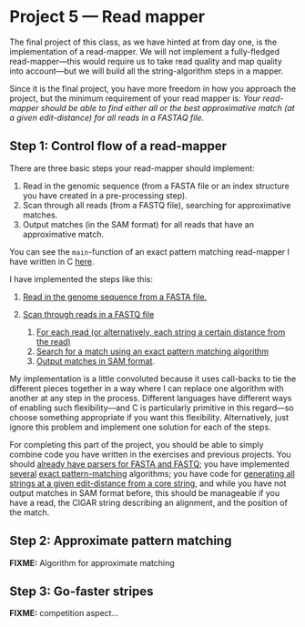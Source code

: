 # Project 5 — Read mapper

The final project of this class, as we have hinted at from day one, is the implementation of a read-mapper. We will not implement a fully-fledged read-mapper—this would require us to take read quality and map quality into account—but we will build all the string-algorithm steps in a mapper.

Since it is the final project, you have more freedom in how you approach the project, but the minimum requirement of your read mapper is: *Your read-mapper should be able to find either all or the best approximative match (at a given edit-distance) for all reads in a FASTAQ file.*



## Step 1: Control flow of a read-mapper

There are three basic steps your read-mapper should implement:

1. Read in the genomic sequence (from a FASTA file or an index structure you have created in a pre-processing step).
2. Scan through all reads (from a FASTQ file), searching for approximative matches.
3. Output matches (in the SAM format) for all reads that have an approximative match.

You can see the `main`-function of an exact pattern matching read-mapper I have written in C [here](https://github.com/mailund/gsa-exercises/blob/5c9342ce6129670ac0ec5fa4ffc47e25b21238b3/Project05/src/match_readmap.c#L129-L215).

I have implemented the steps like this:

1. [Read in the genome sequence from a FASTA file.](https://github.com/mailund/gsa-exercises/blob/5c9342ce6129670ac0ec5fa4ffc47e25b21238b3/Project05/src/match_readmap.c#L205)
2. [Scan through reads in a FASTQ file](https://github.com/mailund/gsa-exercises/blob/5c9342ce6129670ac0ec5fa4ffc47e25b21238b3/Project05/src/fastq.c#L10-L28)

     1. [For each read (or alternatively, each string a certain distance from the read)](https://github.com/mailund/gsa-exercises/blob/5c9342ce6129670ac0ec5fa4ffc47e25b21238b3/Project05/src/match_readmap.c#L108-L127)
     2. [Search for a match using an exact pattern matching algorithm](https://github.com/mailund/gsa-exercises/blob/5c9342ce6129670ac0ec5fa4ffc47e25b21238b3/Project05/src/match_readmap.c#L90-L105)
     3. [Output matches in SAM format](https://github.com/mailund/gsa-exercises/blob/5c9342ce6129670ac0ec5fa4ffc47e25b21238b3/Project05/src/match_readmap.c#L77-L88).
 
My implementation is a little convoluted because it uses call-backs to tie the different pieces together in a way where I can replace one algorithm with another at any step in the process. Different languages have different ways of enabling such flexibility—and C is particularly primitive in this regard—so choose something appropriate if you want this flexibility. Alternatively, just ignore this problem and implement one solution for each of the steps.

For completing this part of the project, you should be able to simply combine code you have written in the exercises and previous projects. You should [already have parsers for FASTA and FASTQ](https://github.com/mailund/gsa-exercises/tree/master/Week01); you have implemented [several](https://github.com/mailund/gsa-exercises/tree/master/Project01) [exact pattern-matching](https://github.com/mailund/gsa-exercises/tree/master/Project02) algorithms; you have code for [generating all strings at a given edit-distance from a core string](https://github.com/mailund/gsa-exercises/tree/master/Week02), and while you have not output matches in SAM format before, this should be manageable if you have a read, the CIGAR string describing an alignment, and the position of the match.

## Step 2: Approximate pattern matching

**FIXME:** Algorithm for approximate matching

## Step 3: Go-faster stripes

**FIXME:** competition aspect…


